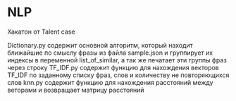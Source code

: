 # NLP
Хакатон от Talent case

Dictionary.py содержит основной алгоритм, который находит ближайшие по смыслу фразы из файла sample.json и группирует их индексы в переменной list_of_similar, а так же печатает эти группы фраз через строку
TF_IDF.py содержит функцию для нахождения векторов TF_IDF по заданному списку фраз, слов и количеству не повторяющихся слов
knn.py содержит функцию для нахождения расстояний между веторами и возвращает матрицу расстояний
